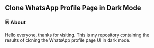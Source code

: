 <h2>Clone WhatsApp Profile Page in Dark Mode</h2>

### 🗒️ About
<p>Hello everyone, thanks for visiting. This is my repository containing the results of cloning the WhatsApp profile page UI in dark mode.</p>